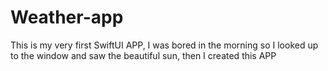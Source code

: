 # Weather-app

This is my very first SwiftUI APP, I was bored in the morning so I looked up to the window and saw the beautiful sun, then I created this APP
